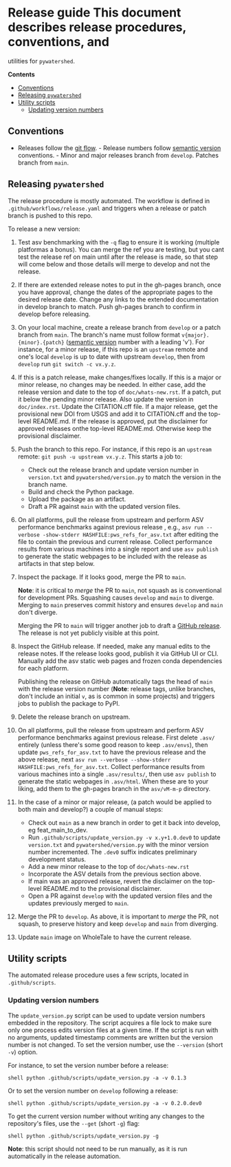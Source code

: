 # Release guide This document describes release procedures, conventions, and
utilities for `pywatershed`.

<!-- START doctoc generated TOC please keep comment here to allow auto update -->
<!-- DON'T EDIT THIS SECTION, INSTEAD RE-RUN doctoc TO UPDATE -->
**Contents**

- [Conventions](#conventions)
- [Releasing `pywatershed`](#releasing-pywatershed)
- [Utility scripts](#utility-scripts)
  - [Updating version numbers](#updating-version-numbers)

<!-- END doctoc generated TOC please keep comment here to allow auto update -->

## Conventions

- Releases follow the [git
  flow](https://nvie.com/posts/a-successful-git-branching-model/).  - Release
  numbers follow [semantic version](https://semver.org/) conventions.  - Minor
  and major releases branch from `develop`. Patches branch from `main`.

## Releasing `pywatershed`

The release procedure is mostly automated. The workflow is defined in
`.github/workflows/release.yaml` and triggers when a release or patch branch is
pushed to this repo.

To release a new version:

1. Test asv benchmarking with the `-q` flag to ensure it is working (multiple
   platformas a bonus). You can merge the ref you are testing, but you cant
   test the release ref on main until after the release is made, so that step
   will come below and those details will merge to develop and not the
   release.

1. If there are extended release notes to put in the gh-pages branch, once
   you have approval, change the dates of the appropriate pages to the
   desired release date. Change any links to the extended documentation in
   develop branch to match. Push gh-pages branch to confirm in develop before
   releasing.

1. On your local machine, create a release branch from `develop` or a patch
   branch from `main`.  The branch's name must follow format
   `v{major}.{minor}.{patch}` ([semantic version](https://semver.org/) number
   with a leading 'v'). For instance, for a minor release, if this repo is an
   `upstream` remote and one's local `develop` is up to date with upstream
   `develop`, then from `develop` run `git switch -c vx.y.z`.

1. If this is a patch release, make changes/fixes locally. If this is a major or
   minor release, no changes may be needed. In either case, add the release version
   and date to the top of `doc/whats-new.rst`. If a patch, put it below the
   pending minor release. Also update the version in `doc/index.rst`. Update the
   CITATION.cff file. If a major release, get the provisional new DOI from USGS
   and add it to CITATION.cff and the top-level README.md. If the release is
   approved, put the disclaimer for approved releases onthe top-level README.md.
   Otherwise keep the provisional disclaimer.

1. Push the branch to this repo. For instance, if this repo is an `upstream`
   remote: `git push -u upstream vx.y.z`. This starts a job to:
    - Check out the release branch and update version number in `version.txt` and
      `pywatershed/version.py` to match the version in the branch name.
    - Build and check the Python package.
    - Upload the package as an artifact.
    - Draft a PR against `main` with the updated version files.

1. On all platforms, pull the release from upstream and perform ASV performance
   benchmarks against previous release , e.g., ```asv run --verbose
   -show-stderr HASHFILE:pws_refs_for_asv.txt``` after editing the file to
   contain the previous and current release. Collect performance results from
   various machines into a single report and use `asv publish` to generate
   the static webpages to be included with the release as artifacts in that
   step below.

1. Inspect the package. If it looks good, merge the PR to `main`.

   **Note**: it is critical to *merge* the PR to `main`, not squash as is
   conventional for development PRs. Squashing causes `develop` and `main` to
   diverge. Merging to `main` preserves commit history and ensures `develop`
   and `main` don't diverge.

   Merging the PR to `main` will trigger another job to draft a [GitHub
   release](https://github.com/EC-USGS/pywatershed/releases). The release is
   not yet publicly visible at this point.

1. Inspect the GitHub release. If needed, make any manual edits to the release
   notes. If the release looks good, publish it via GitHub UI or CLI. Manually
   add the asv static web pages and frozen conda dependencies for each platform.

   Publishing the release on GitHub automatically tags the head of `main` with
   the release version number (**Note**: release tags, unlike branches, don't
   include an initial `v`, as is common in some projects) and triggers jobs to
   publish the package to PyPI.

1. Delete the release branch on upstream.

1. On all platforms, pull the release from upstream and perform ASV performance
   benchmarks against previous release. First delete `.asv/` entirely (unless
   there's some good reason to keep `.asv/envs`), then update
   `pws_refs_for_asv.txt` to have the previous release and the above release,
   next `asv run --verbose --show-stderr HASHFILE:pws_refs_for_asv.txt`. Collect
   performance results from various machines into a single `.asv/results/`, then
   use `asv publish` to generate the static webpages in `.asv/html`. When these
   are to your liking, add them to the gh-pages branch in the `asv/vM-m-p`
   directory.

1. In the case of a minor or major release,  (a patch would be applied to both
   main and develop?) a couple of manual steps:
   - Check out `main` as a new branch in order to get it back into develop,
     eg feat_main_to_dev.
   - Run `.github/scripts/update_version.py -v x.y+1.0.dev0` to update
     `version.txt` and `pywatershed/version.py` with the minor version number
     incremented. The `.dev0` suffix indicates preliminary development status.
   - Add a new minor release to the top of `doc/whats-new.rst`
   - Incorporate the ASV details from the previous section above.
   - If main was an approved release, revert the disclaimer on the top-level
     README.md to the provisional disclaimer.
   - Open a PR against `develop` with the updated version files and the
     updates previously merged to `main`.

1. Merge the PR to `develop`. As above, it is important to *merge* the PR, not
   squash, to preserve history and keep `develop` and `main` from diverging.

1. Update `main` image on WholeTale to have the current release.


## Utility scripts

The automated release procedure uses a few scripts, located in
`.github/scripts`.

### Updating version numbers

The `update_version.py` script can be used to update version numbers embedded in
the repository. The script acquires a file lock to make sure only one process
edits version files at a given time. If the script is run with no arguments,
updated timestamp comments are written but the version number is not changed. To
set the version number, use the `--version` (short `-v`) option.

For instance, to set the version number before a release:

```shell python .github/scripts/update_version.py -a -v 0.1.3 ```

Or to set the version number on `develop` following a release:

```shell python .github/scripts/update_version.py -a -v 0.2.0.dev0 ```

To get the current version number without writing any changes to the
repository's files, use the `--get` (short `-g`) flag:

```shell python .github/scripts/update_version.py -g ```

**Note**: this script should not need to be run manually, as it is run automatically in the release automation.
